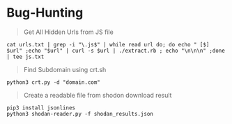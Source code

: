 # Bug-Hunting
> Get All Hidden Urls from JS file
```
cat urls.txt | grep -i "\.js$" | while read url do; do echo " [$] $url" ;echo "$url" | curl -s $url | ./extract.rb ; echo "\n\n\n" ;done | tee js.txt
```
> Find Subdomain using crt.sh
```
python3 crt.py -d "domain.com"
```
> Create a readable file from shodon download result
```
pip3 install jsonlines
python3 shodan-reader.py -f shodan_results.json
```
